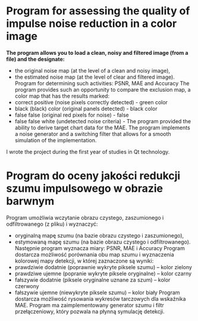 # Program for assessing the quality of impulse noise reduction in a color image

<b>The program allows you to load a clean, noisy and filtered image (from a file) and the designate:</b>

- the original noise map (at the level of a clean and noisy image),
- the estimated noise map (at the level of clear and filtered image). Program for determining such activities: PSNR, MAE and Accuracy The program provides such an opportunity to compare the exclusion map, a color map that has the results marked:
- correct positive (noise pixels correctly detected) - green color
- black (black) color (original panels detected) - black color
- false false (original red pixels for noise) - false
- false false white (undetected noise criteria) - The program provided the ability to derive target chart data for the MAE. The program implements a noise generator and a switching filter that allows for a smooth simulation of the implementation.

 I wrote the project during the first year of studies in Qt technology. 

##
# Program do oceny jakości redukcji szumu impulsowego w obrazie barwnym
Program umożliwia wczytanie obrazu czystego, zaszumionego i odfiltrowanego (z pliku)
i wyznaczyć:
- oryginalną mapę szumu (na bazie obrazu czystego i zaszumionego),
- estymowaną mapę szumu (na bazie obrazu czystego i odfiltrowanego).
Następnie program wyznacza miary: PSNR, MAE i Accuracy 
Program dostarcza możliwość porównania obu map szumu i wyznaczenia kolorowej mapy
detekcji, w której zaznaczone są wyniki:
- prawdziwie dodatnie (poprawnie wykryte piksele szumu) – kolor zielony
- prawdziwe ujemne (popranie wykryte piksele oryginalne) – kolor czarny
- fałszywie dodatnie (piksele oryginalne uznane za szum) – kolor czerwony
- fałszywie ujemne (niewykryte piksele szumu) – kolor biały
Program dostarcza możliwość rysowania wykresów tarczowych dla wskaźnika MAE.
Program ma zaimplementowany generator szumu i filtr przełączeniowy, który pozwala na
płynną symulację detekcji.

